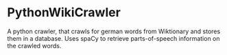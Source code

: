 # PythonWikiCrawler
A python crawler, that crawls for german words from Wiktionary and stores them in a database.
Uses spaCy to retrieve parts-of-speech information on the crawled words.
